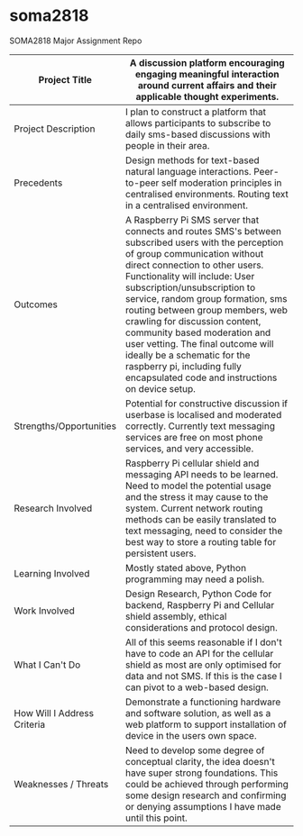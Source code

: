 # soma2818
SOMA2818 Major Assignment Repo

| Project Title               | A discussion platform encouraging engaging meaningful interaction around current affairs and their applicable thought experiments.                                                                                                                                                                                                                                                                                                                                                                                                   |
|-----------------------------|--------------------------------------------------------------------------------------------------------------------------------------------------------------------------------------------------------------------------------------------------------------------------------------------------------------------------------------------------------------------------------------------------------------------------------------------------------------------------------------------------------------------------------------|
| Project Description         | I plan to construct a platform that allows participants to subscribe to daily sms-based discussions with people in their area.                                                                                                                                                                                                                                                                                                                                                                                                       |
| Precedents                  | Design methods for text-based natural language interactions. Peer-to-peer self moderation principles in centralised environments. Routing text in a centralised environment.                                                                                                                                                                                                                                                                                                                                                         |
| Outcomes                    | A Raspberry Pi SMS server that connects and routes SMS's between subscribed users with the perception of group communication without direct connection to other users. Functionality will include: User subscription/unsubscription to service, random group formation, sms routing between group members, web crawling for discussion content, community based moderation and user vetting. The final outcome will ideally be a schematic for the raspberry pi, including fully encapsulated code and instructions on device setup. |
| Strengths/Opportunities     | Potential for constructive discussion if userbase is localised and moderated correctly. Currently text messaging services are free on most phone services, and very accessible.                                                                                                                                                                                                                                                                                                                                                      |
| Research Involved           | Raspberry Pi cellular shield and messaging API needs to be learned. Need to model the potential usage and the stress it may cause to the system. Current network routing methods can be easily translated to text messaging, need to consider the best way to store a routing table for persistent users.                                                                                                                                                                                                                            |
| Learning Involved           | Mostly stated above, Python programming may need a polish.                                                                                                                                                                                                                                                                                                                                                                                                                                                                           |
| Work Involved               | Design Research, Python Code for backend, Raspberry Pi and Cellular shield assembly, ethical considerations and protocol design.                                                                                                                                                                                                                                                                                                                                                                                                     |
| What I Can't Do             | All of this seems reasonable if I don't have to code an API for the cellular shield as most are only optimised for data and not SMS. If this is the case I can pivot to a web-based design.                                                                                                                                                                                                                                                                                                                                          |
| How Will I Address Criteria | Demonstrate a functioning hardware and software solution, as well as a web platform to support installation of device in the users own space.                                                                                                                                                                                                                                                                                                                                                                                        |
| Weaknesses / Threats        | Need to develop some degree of conceptual clarity, the idea doesn't have super strong foundations. This could be achieved through performing some design research and confirming or denying assumptions I have made until this point.                                                                                                                                                                                                                                                                                                |

